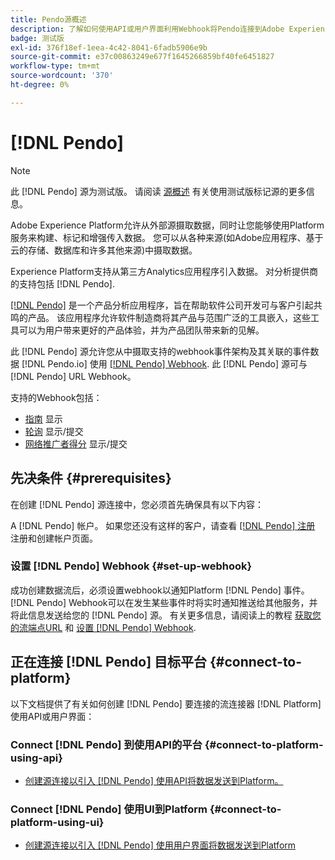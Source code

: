 ```yaml
---
title: Pendo源概述
description: 了解如何使用API或用户界面利用Webhook将Pendo连接到Adobe Experience Platform
badge: 测试版
exl-id: 376f18ef-1eea-4c42-8041-6fadb5906e9b
source-git-commit: e37c00863249e677f1645266859bf40fe6451827
workflow-type: tm+mt
source-wordcount: '370'
ht-degree: 0%

---
```


# [!DNL Pendo]

>[!NOTE]
>
>此 [!DNL Pendo] 源为测试版。 请阅读 [源概述](../../home.md#terms-and-conditions) 有关使用测试版标记源的更多信息。

Adobe Experience Platform允许从外部源摄取数据，同时让您能够使用Platform服务来构建、标记和增强传入数据。 您可以从各种来源(如Adobe应用程序、基于云的存储、数据库和许多其他来源)中摄取数据。

Experience Platform支持从第三方Analytics应用程序引入数据。 对分析提供商的支持包括 [!DNL Pendo].

[[!DNL Pendo]](https://pendo.io/) 是一个产品分析应用程序，旨在帮助软件公司开发可与客户引起共鸣的产品。 该应用程序允许软件制造商将其产品与范围广泛的工具嵌入，这些工具可以为用户带来更好的产品体验，并为产品团队带来新的见解。

此 [!DNL Pendo] 源允许您从中摄取支持的webhook事件架构及其关联的事件数据 [!DNL Pendo.io] 使用 [[!DNL Pendo] Webhook](https://support.pendo.io/hc/en-us/articles/360032285012-Webhooks). 此 [!DNL Pendo] 源可与 [!DNL Pendo] URL Webhook。

支持的Webhook包括：

* [指南](https://support.pendo.io/hc/en-us/articles/8146679315867-Creating-a-Guide) 显示
* [轮询](https://support.pendo.io/hc/en-us/articles/360031867152-Polls-Classic-) 显示/提交
* [网络推广者得分](https://support.pendo.io/hc/en-us/articles/360033527151-Set-up-an-NPS-Survey) 显示/提交

## 先决条件 {#prerequisites}

在创建 [!DNL Pendo] 源连接中，您必须首先确保具有以下内容：

A [!DNL Pendo] 帐户。 如果您还没有这样的客户，请查看 [[!DNL Pendo] 注册](https://app.pendo.io/register) 注册和创建帐户页面。

### 设置 [!DNL Pendo] Webhook {#set-up-webhook}

成功创建数据流后，必须设置webhook以通知Platform [!DNL Pendo] 事件。 [!DNL Pendo] Webhook可以在发生某些事件时将实时通知推送给其他服务，并将此信息发送给您的 [!DNL Pendo] 源。 有关更多信息，请阅读上的教程 [获取您的流端点URL](../../tutorials/ui/create/analytics/pendo-webhook.md#get-streaming-endpoint) 和 [设置 [!DNL Pendo] Webhook](../../tutorials/ui/create/analytics/pendo-webhook.md#set-up-webhook).

## 正在连接 [!DNL Pendo] 目标平台 {#connect-to-platform}

以下文档提供了有关如何创建 [!DNL Pendo] 要连接的流连接器 [!DNL Platform] 使用API或用户界面：

### Connect [!DNL Pendo] 到使用API的平台 {#connect-to-platform-using-api}

* [创建源连接以引入 [!DNL Pendo] 使用API将数据发送到Platform。](../../tutorials/api/create/analytics/pendo-webhook.md)

### Connect [!DNL Pendo] 使用UI到Platform {#connect-to-platform-using-ui}

* [创建源连接以引入 [!DNL Pendo] 使用用户界面将数据发送到Platform](../../tutorials/ui/create/analytics/pendo-webhook.md)
